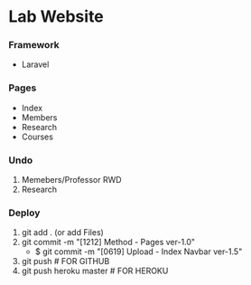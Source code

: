# Lab Website

### Framework
* Laravel

### Pages
- Index
- Members
- Research
- Courses

### Undo
1. Memebers/Professor RWD
2. Research

### Deploy
1. git add . (or add Files)
2. git commit -m "[1212] Method - Pages ver-1.0"
	- $ git commit -m "[0619] Upload - Index Navbar ver-1.5"
3. git push # FOR GITHUB
4. git push heroku master # FOR HEROKU
